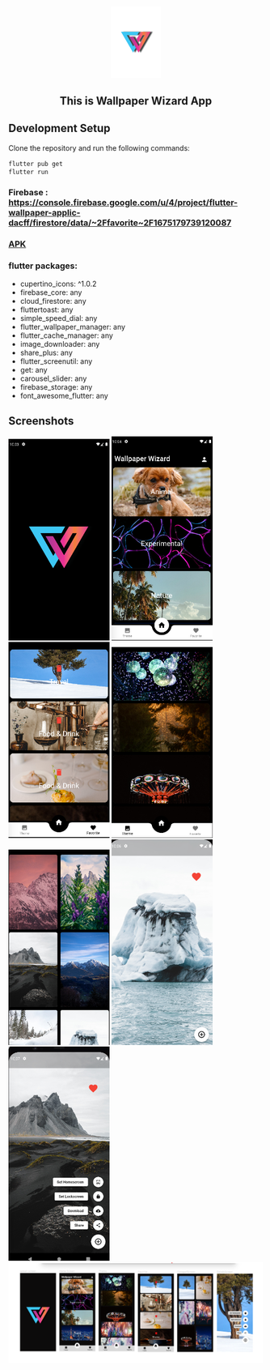 <p align="center"> 
  <tr>
     <td><img src="/assets/icon/logo1.png" width=100 ></td>
  </tr>
  <h2 align="center">This is Wallpaper Wizard App<h2>
 </p>
 
## Development Setup
Clone the repository and run the following commands:
```
flutter pub get
flutter run
```
### Firebase : https://console.firebase.google.com/u/4/project/flutter-wallpaper-applic-dacff/firestore/data/~2Ffavorite~2F1675179739120087
### [APK](https://github.com/hamidhosen42/Flutter-Wallpaper-Wizard-Application/blob/main/Wallpaper%20Wizard.apk)
### flutter packages:
- cupertino_icons: ^1.0.2
- firebase_core: any
- cloud_firestore: any
- fluttertoast: any
- simple_speed_dial: any
- flutter_wallpaper_manager: any
- flutter_cache_manager: any
- image_downloader: any
- share_plus: any
- flutter_screenutil: any
- get: any
- carousel_slider: any
- firebase_storage: any
- font_awesome_flutter: any

## Screenshots
<img src="./assets/splash_screen.png" width=200> <img src="./assets/home_screen.png" width=200> <img src="./assets/favorite_screen.png" width=200> 
<img src="./assets/theme.png" width=200><img src="./assets/categori_screen.png" width=200> <img src="./assets/details_screen.png" width=200> 
<img src="./assets/set_welpaper.png" width=200> 
<img src="./assets/figma.png"> 
